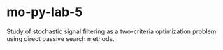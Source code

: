 # mo-py-lab-5
Study of stochastic signal filtering as a two-criteria optimization problem using direct passive search methods.
